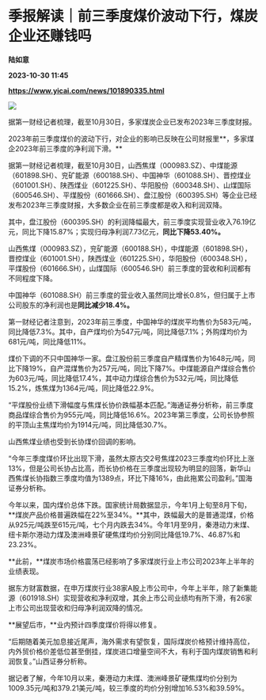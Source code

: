 # 季报解读｜前三季度煤价波动下行，煤炭企业还赚钱吗
**陆如意**

**2023-10-30 11:45**

**https://www.yicai.com/news/101890335.html**

![](https://imgcdn.yicai.com/uppics/slides/2023/10/023ef72063a2bfcdc07ff6702139f21e.jpg)

据第一财经记者梳理，截至10月30日，多家煤炭企业已发布2023年三季度财报。

2023年前三季度煤价的波动下行，对企业的影响已反映在公司财报里**，多家煤企2023年前三季度的净利润下滑。**

据第一财经记者梳理，截至10月30日，山西焦煤（000983.SZ）、中煤能源（601898.SH）、兖矿能源（600188.SH）、中国神华（601088.SH）、晋控煤业（601001.SH）、陕西煤业（601225.SH）、华阳股份（600348.SH）、山煤国际（600546.SH）、平煤股份（601666.SH）、盘江股份（600395.SH）等企业已经发布2023年三季度财报，大多数企业在前三季度都是收入和利润双降。

其中，盘江股份（600395.SH）的利润降幅最大，前三季度实现营业收入76.19亿元，同比下降15.87%；实现归母净利润7.73亿元，**同比下降53.40%。**

山西焦煤（000983.SZ），兖矿能源（600188.SH），中煤能源（601898.SH），晋控煤业（601001.SH），陕西煤业（601225.SH），华阳股份（600348.SH），平煤股份（601666.SH），山煤国际（600546.SH）前三季度的营收和利润都有不同程度下降。

中国神华（601088.SH）前三季度的营业收入虽然同比增长0.8%，但归属于上市公司股东的净利润也是**同比减少18.4%。**

第一财经记者注意到，2023年前三季度，中国神华的煤炭平均售价为583元/吨，同比降低7.3%。其中，自产煤均价为547元/吨，同比降低7.1%；外购煤均价为681元/吨，同比降低11%。

煤价下调的不只中国神华一家。盘江股份前三季度自产精煤售价为1648元/吨，同比下降19%，自产混煤售价为257元/吨，同比下降7%。中煤能源自产煤综合售价为603元/吨，同比降低17.4%，其中动力煤综合售价为532元/吨，同比降低15.2%，炼焦煤为1364元/吨，同比降低22.9%。

“平煤股份业绩下滑幅度与焦煤长协价跌幅基本匹配。”海通证券分析称，前三季度商品煤综合售价为955元/吨，同比降低16.6%。2023年第三季度，公司长协参照的平顶山主焦煤均价为1914元/吨，同比降低30.7%。

山西焦煤业绩也受到长协煤价回调的影响。

“今年三季度煤价环比出现下滑，虽然太原古交2号焦煤2023三季度均价环比上涨13%，但是公司长协占比高，而长协价格在三季度出现较为明显的回落，新华山西焦煤长协指数三季度均值为1389点，环比下降16%，由此拖累公司盈利。”国海证券分析称。

今年以来，国内煤价总体下跌。国家统计局数据显示，今年1月上旬至8月下旬，**煤炭产品价格普遍跌幅在22%至34%。**其中，跌幅最大的是普通混煤，价格从925元/吨跌至615元/吨，七个月内跌去34%。今年1月至9月，秦港动力末煤、纽卡斯尔港动力煤及澳洲峰景矿硬焦煤均价分别同比降低19.7%、46.87%和23.23%。

**此前，**煤炭市场价格震荡已经影响了多家煤炭行业上市公司2023年上半年的业绩表现。

据东方财富数据，在申万煤炭行业38家A股上市公司中，今年上半年，除了新集能源（601918.SH）实现营收和净利双增，其余上市公司业绩均有所下滑，有26家上市公司出现营收和归母净利润双降的情况。

**展望后市，**业内预计四季度煤价将得以修复。

“后期随着美元加息接近尾声，海外需求有望恢复，国际煤炭价格预计维持高位，内外贸价格价差低位甚至倒挂，煤炭进口增量空间不大，有利于国内煤炭销售和利润恢复。”山西证券分析称。

据记者了解，今年10月以来，秦港动力末煤、澳洲峰景矿硬焦煤均价分别为1009.35元/吨和379.21美元/吨，较三季度的均价分别增加16.53%和39.59%。